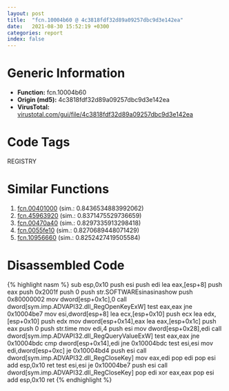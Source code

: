 ```yaml
---
layout: post
title:  "fcn.10004b60 @ 4c3818fdf32d89a09257dbc9d3e142ea"
date:   2021-08-30 15:52:19 +0300
categories: report
index: false
---
```


# Generic Information
- **Function:** fcn.10004b60
- **Origin (md5):** 4c3818fdf32d89a09257dbc9d3e142ea
- **VirusTotal:** [virustotal.com/gui/file/4c3818fdf32d89a09257dbc9d3e142ea][virustotal_ref]

# Code Tags
<span class="tag" id="REGISTRY">REGISTRY</span>


# Similar Functions

1. [fcn.00401000][similar_1_ref] (sim.: 0.8436534883992062)
2. [fcn.45963920][similar_2_ref] (sim.: 0.8371475529736659)
3. [fcn.00470a40][similar_3_ref] (sim.: 0.8297335913298418)
4. [fcn.0055fe10][similar_4_ref] (sim.: 0.8270689448071429)
5. [fcn.10956660][similar_5_ref] (sim.: 0.8252427419505584)


# Disassembled Code

{% highlight nasm %}
sub esp,0x10
push esi
push edi
lea eax,[esp+8]
push eax
push 0x2001f
push 0
push str.SOFTWAREsinasinashow
push 0x80000002
mov dword[esp+0x1c],0
call dword[sym.imp.ADVAPI32.dll_RegOpenKeyExW]
test eax,eax
jne 0x10004be7
mov esi,dword[esp+8]
lea ecx,[esp+0x10]
push ecx
lea edx,[esp+0x10]
push edx
mov dword[esp+0x14],eax
lea eax,[esp+0x1c]
push eax
push 0
push str.time
mov edi,4
push esi
mov dword[esp+0x28],edi
call dword[sym.imp.ADVAPI32.dll_RegQueryValueExW]
test eax,eax
jne 0x10004bdc
cmp dword[esp+0x14],edi
jne 0x10004bdc
test esi,esi
mov edi,dword[esp+0xc]
je 0x10004bd4
push esi
call dword[sym.imp.ADVAPI32.dll_RegCloseKey]
mov eax,edi
pop edi
pop esi
add esp,0x10
ret
test esi,esi
je 0x10004be7
push esi
call dword[sym.imp.ADVAPI32.dll_RegCloseKey]
pop edi
xor eax,eax
pop esi
add esp,0x10
ret
{% endhighlight %}


[similar_1_ref]: /report/fcn.00401000@c6071f3181599e93b0f87f002ef98d72
[similar_2_ref]: /report/fcn.45963920@284c9c9722cef7520dddfe58806fd72f
[similar_3_ref]: /report/fcn.00470a40@4fe6510221c33bf023f6abed461fc13f
[similar_4_ref]: /report/fcn.0055fe10@7453c96a6fbd42ec690b8deb53eafcba
[similar_5_ref]: /report/fcn.10956660@2585b133c2e70968905cce13b1fc2654
[virustotal_ref]: https://www.virustotal.com/gui/file/4c3818fdf32d89a09257dbc9d3e142ea